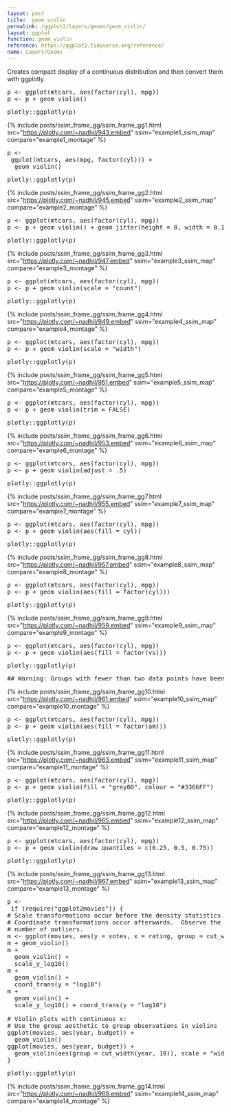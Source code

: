 ```yaml
---
layout: post
title:  geom_violin
permalink: /ggplot2/layers/geoms/geom_violin/
layout: ggplot
function: geom_violin
reference: https://ggplot2.tidyverse.org/reference/
name: Layers/Geoms
---
```


Creates compact display of a continuous distribution and then convert them with ggplotly.


<pre class="mcode">
p <- ggplot(mtcars, aes(factor(cyl), mpg))
p <- p + geom_violin()
</pre>


<pre class="mcode">
plotly::ggplotly(p)
</pre>

{% include posts/ssim_frame_gg/ssim_frame_gg1.html src="https://plotly.com/~nadhil/943.embed" ssim="example1_ssim_map" compare="example1_montage" %}






<pre class="mcode">
p <-   
 ggplot(mtcars, aes(mpg, factor(cyl))) +
  geom_violin()
</pre>


<pre class="mcode">
plotly::ggplotly(p)
</pre>

{% include posts/ssim_frame_gg/ssim_frame_gg2.html src="https://plotly.com/~nadhil/945.embed" ssim="example2_ssim_map" compare="example2_montage" %}






<pre class="mcode">
p <- ggplot(mtcars, aes(factor(cyl), mpg))
p <- p + geom_violin() + geom_jitter(height = 0, width = 0.1)
</pre>


<pre class="mcode">
plotly::ggplotly(p)
</pre>

{% include posts/ssim_frame_gg/ssim_frame_gg3.html src="https://plotly.com/~nadhil/947.embed" ssim="example3_ssim_map" compare="example3_montage" %}






<pre class="mcode">
p <- ggplot(mtcars, aes(factor(cyl), mpg))
p <- p + geom_violin(scale = "count")
</pre>


<pre class="mcode">
plotly::ggplotly(p)
</pre>

{% include posts/ssim_frame_gg/ssim_frame_gg4.html src="https://plotly.com/~nadhil/949.embed" ssim="example4_ssim_map" compare="example4_montage" %}






<pre class="mcode">
p <- ggplot(mtcars, aes(factor(cyl), mpg))
p <- p + geom_violin(scale = "width")
</pre>


<pre class="mcode">
plotly::ggplotly(p)
</pre>

{% include posts/ssim_frame_gg/ssim_frame_gg5.html src="https://plotly.com/~nadhil/951.embed" ssim="example5_ssim_map" compare="example5_montage" %}





<pre class="mcode">
p <- ggplot(mtcars, aes(factor(cyl), mpg))
p <- p + geom_violin(trim = FALSE)
</pre>


<pre class="mcode">
plotly::ggplotly(p)
</pre>

{% include posts/ssim_frame_gg/ssim_frame_gg6.html src="https://plotly.com/~nadhil/953.embed" ssim="example6_ssim_map" compare="example6_montage" %}






<pre class="mcode">
p <- ggplot(mtcars, aes(factor(cyl), mpg))
p <- p + geom_violin(adjust = .5)
</pre>


<pre class="mcode">
plotly::ggplotly(p)
</pre>

{% include posts/ssim_frame_gg/ssim_frame_gg7.html src="https://plotly.com/~nadhil/955.embed" ssim="example7_ssim_map" compare="example7_montage" %}






<pre class="mcode">
p <- ggplot(mtcars, aes(factor(cyl), mpg))
p <- p + geom_violin(aes(fill = cyl))
</pre>


<pre class="mcode">
plotly::ggplotly(p)
</pre>

{% include posts/ssim_frame_gg/ssim_frame_gg8.html src="https://plotly.com/~nadhil/957.embed" ssim="example8_ssim_map" compare="example8_montage" %}






<pre class="mcode">
p <- ggplot(mtcars, aes(factor(cyl), mpg))
p <- p + geom_violin(aes(fill = factor(cyl)))
</pre>


<pre class="mcode">
plotly::ggplotly(p)
</pre>

{% include posts/ssim_frame_gg/ssim_frame_gg9.html src="https://plotly.com/~nadhil/959.embed" ssim="example9_ssim_map" compare="example9_montage" %}






<pre class="mcode">
p <- ggplot(mtcars, aes(factor(cyl), mpg))
p <- p + geom_violin(aes(fill = factor(vs)))
</pre>


<pre class="mcode">
plotly::ggplotly(p)
</pre>

<pre class="wcode">
## Warning: Groups with fewer than two data points have been dropped.
</pre>
{% include posts/ssim_frame_gg/ssim_frame_gg10.html src="https://plotly.com/~nadhil/961.embed" ssim="example10_ssim_map" compare="example10_montage" %}




<pre class="mcode">
p <- ggplot(mtcars, aes(factor(cyl), mpg))
p <- p + geom_violin(aes(fill = factor(am)))
</pre>


<pre class="mcode">
plotly::ggplotly(p)
</pre>

{% include posts/ssim_frame_gg/ssim_frame_gg11.html src="https://plotly.com/~nadhil/963.embed" ssim="example11_ssim_map" compare="example11_montage" %}





<pre class="mcode">
p <- ggplot(mtcars, aes(factor(cyl), mpg))
p <- p + geom_violin(fill = "grey80", colour = "#3366FF")
</pre>


<pre class="mcode">
plotly::ggplotly(p)
</pre>

{% include posts/ssim_frame_gg/ssim_frame_gg12.html src="https://plotly.com/~nadhil/965.embed" ssim="example12_ssim_map" compare="example12_montage" %}





<pre class="mcode">
p <- ggplot(mtcars, aes(factor(cyl), mpg))
p <- p + geom_violin(draw_quantiles = c(0.25, 0.5, 0.75))
</pre>


<pre class="mcode">
plotly::ggplotly(p)
</pre>

{% include posts/ssim_frame_gg/ssim_frame_gg13.html src="https://plotly.com/~nadhil/967.embed" ssim="example13_ssim_map" compare="example13_montage" %}





<pre class="mcode">
p <-   
 if (require("ggplot2movies")) {
# Scale transformations occur before the density statistics are computed.
# Coordinate transformations occur afterwards.  Observe the effect on the
# number of outliers.
m <- ggplot(movies, aes(y = votes, x = rating, group = cut_width(rating, 0.5)))
m + geom_violin()
m +
  geom_violin() +
  scale_y_log10()
m +
  geom_violin() +
  coord_trans(y = "log10")
m +
  geom_violin() +
  scale_y_log10() + coord_trans(y = "log10")

# Violin plots with continuous x:
# Use the group aesthetic to group observations in violins
ggplot(movies, aes(year, budget)) +
  geom_violin()
ggplot(movies, aes(year, budget)) +
  geom_violin(aes(group = cut_width(year, 10)), scale = "width")
}
</pre>


<pre class="mcode">
plotly::ggplotly(p)
</pre>

{% include posts/ssim_frame_gg/ssim_frame_gg14.html src="https://plotly.com/~nadhil/969.embed" ssim="example14_ssim_map" compare="example14_montage" %}
